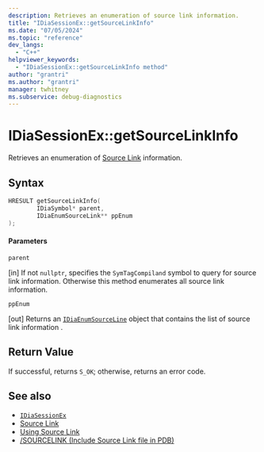 ```yaml
---
description: Retrieves an enumeration of source link information.
title: "IDiaSessionEx::getSourceLinkInfo"
ms.date: "07/05/2024"
ms.topic: "reference"
dev_langs:
  - "C++"
helpviewer_keywords:
  - "IDiaSessionEx::getSourceLinkInfo method"
author: "grantri"
ms.author: "grantri"
manager: twhitney
ms.subservice: debug-diagnostics
---
```


# IDiaSessionEx::getSourceLinkInfo

Retrieves an enumeration of [Source Link](https://github.com/dotnet/designs/blob/main/accepted/2020/diagnostics/source-link.md) information.

## Syntax

```C++
HRESULT getSourceLinkInfo(
        IDiaSymbol* parent,
        IDiaEnumSourceLink** ppEnum
);
```

#### Parameters

 `parent`

 [in] If not `nullptr`, specifies the `SymTagCompiland` symbol to query for source link information. Otherwise this method enumerates all source link information.

 `ppEnum`

[out] Returns an [`IDiaEnumSourceLine`](../../debugger/debug-interface-access/idiaenumsourcelink.md) object that contains the list of source link information .

## Return Value

 If successful, returns `S_OK`; otherwise, returns an error code.

## See also

- [`IDiaSessionEx`](../../debugger/debug-interface-access/idiasessionex.md)
- [Source Link](https://github.com/dotnet/designs/blob/main/accepted/2020/diagnostics/source-link.md)
- [Using Source Link](https://github.com/dotnet/sourcelink#using-source-link-in-c-projects)
- [/SOURCELINK (Include Source Link file in PDB)](/cpp/build/reference/sourcelink)
